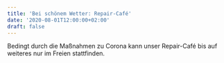 ```yaml
---
title: 'Bei schönem Wetter: Repair-Café'
date: '2020-08-01T12:00:00+02:00'
draft: false
---
```


Bedingt durch die Maßnahmen zu Corona kann unser Repair-Café bis auf weiteres nur im Freien stattfinden.

